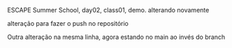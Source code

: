ESCAPE Summer School, day02, class01, demo.
alterando novamente

alteração para fazer o push no repositório

Outra alteração na mesma linha, agora estando no main ao invés do branch
